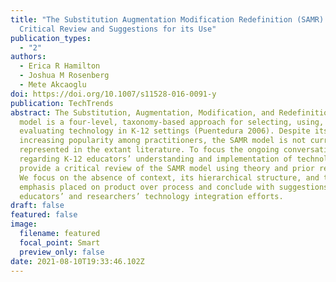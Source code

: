 ```yaml
---
title: "The Substitution Augmentation Modification Redefinition (SAMR) Model: a
  Critical Review and Suggestions for its Use"
publication_types:
  - "2"
authors:
  - Erica R Hamilton
  - Joshua M Rosenberg
  - Mete Akcaoglu
doi: https://doi.org/10.1007/s11528-016-0091-y
publication: TechTrends
abstract: The Substitution, Augmentation, Modification, and Redefinition (SAMR)
  model is a four-level, taxonomy-based approach for selecting, using, and
  evaluating technology in K-12 settings (Puentedura 2006). Despite its
  increasing popularity among practitioners, the SAMR model is not currently
  represented in the extant literature. To focus the ongoing conversation
  regarding K-12 educators’ understanding and implementation of technology, we
  provide a critical review of the SAMR model using theory and prior research.
  We focus on the absence of context, its hierarchical structure, and the
  emphasis placed on product over process and conclude with suggestions to guide
  educators’ and researchers’ technology integration efforts.
draft: false
featured: false
image:
  filename: featured
  focal_point: Smart
  preview_only: false
date: 2021-08-10T19:33:46.102Z
---
```

